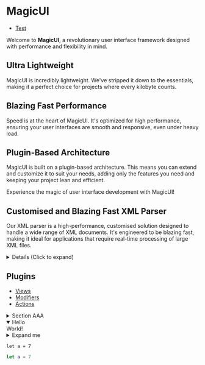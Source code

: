 # MagicUI

* [Test](./Test.md)

Welcome to **MagicUI**, a revolutionary user interface framework designed with performance and flexibility in mind. 

## Ultra Lightweight

MagicUI is incredibly lightweight. We've stripped it down to the essentials, making it a perfect choice for projects where every kilobyte counts.

## Blazing Fast Performance

Speed is at the heart of MagicUI. It's optimized for high performance, ensuring your user interfaces are smooth and responsive, even under heavy load.

## Plugin-Based Architecture

MagicUI is built on a plugin-based architecture. This means you can extend and customize it to suit your needs, adding only the features you need and keeping your project lean and efficient.

Experience the magic of user interface development with MagicUI!

## Customised and Blazing Fast XML Parser
Our XML parser is a high-performance, customised solution designed to handle a wide range of XML documents. It's engineered to be blazing fast, making it ideal for applications that require real-time processing of large XML files.
<details>
<summary>Details (Click to expand)</summary>

<h2>Features</h2>

<h3>Support for Comments</h3>

Our parser fully supports XML comments. This means you can include notes in your XML documents without affecting the data that the parser extracts.

```xml
<body>
<!-- This is a comment which will be ignored by parser -->
</text>Hello MagicUI!</text>
</body>
```

<h3>CDATA Support</h3>

```xml
<body>
<text><![CDATA[Any special characters like <>&']]></text>
</body>
```

The parser also supports CDATA sections, allowing you to include text that the parser will not interpret as XML markup. This is useful for including content such as scripts or HTML markup in your XML documents.

<h3>Ordered Attributes</h3>

Unlike many XML parsers, our solution maintains the order of attributes in XML elements. This can be crucial for applications where the order of attributes matters like in SwiftUI views.

```xml
<body>
<text font="largeTitle" background="yellow" padding="20">MAGIC UI</text>
</body>
```

```xml
<body>
<text font="largeTitle" padding="" background="yellow">MAGIC UI</text>
</body>
```

</details>

## Plugins

* [Views](./Views.md)
* [Modifiers](./Modifiers.md)
* [Actions](./Actions.md)

<details>
<summary>Section AAA</summary>
<details>
<summary>Section A.B</summary>
<details>
<summary>Section A.B.C</summary>
<details>
<summary>Section A.B.C.D</summary>
  Done!
</details>
</details>
</details>
</details>

<details open>
  <summary>Hello</summary>
  World!
</details>

<details>
  <summary>Expand me</summary>
  
```xml
<vstack>
  <circle foregroundColor="red"/>
  <circle foregroundColor="green"/>
  <circle foregroundColor="blue"/>
</vstack>
```

</details>



```
let a = 7
```

```swift
let a = 7
```
